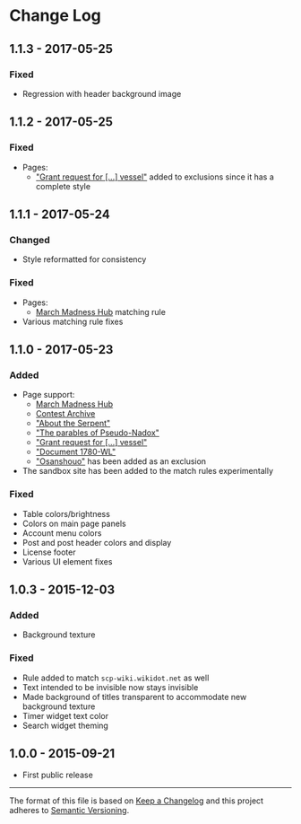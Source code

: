 # Change Log

## 1.1.3 - 2017-05-25
### Fixed
  - Regression with header background image

## 1.1.2 - 2017-05-25
### Fixed
  - Pages:
    - <a href="http://www.scp-wiki.net/grant-request-for-the-construction-of-an-interstellar-scienc">"Grant request for [...] vessel"</a> added to exclusions since it has a complete style

## 1.1.1 - 2017-05-24
### Changed
  - Style reformatted for consistency
### Fixed
  - Pages:
    - [March Madness Hub](http://www.scp-wiki.net/scpfmmdbc-hub) matching rule
  - Various matching rule fixes

## 1.1.0 - 2017-05-23
### Added
  - Page support:
    - [March Madness Hub](http://www.scp-wiki.net/scpfmmdbc-hub)
    - [Contest Archive](http://www.scp-wiki.net/contest-archive)
    - ["About the Serpent"](http://www.scp-wiki.net/about-the-serpent)
    - ["The parables of Pseudo-Nadox"](http://www.scp-wiki.net/the-parables-of-pseudo-nadox)
    - <a href="http://www.scp-wiki.net/grant-request-for-the-construction-of-an-interstellar-scienc">"Grant request for [...] vessel"</a>
    - ["Document 1780-WL"](http://www.scp-wiki.net/document-1780-wl)
    - ["Osanshouo"](http://www.scp-wiki.net/osanshouo) has been added as an exclusion
  - The sandbox site has been added to the match rules experimentally
### Fixed
  - Table colors/brightness
  - Colors on main page panels
  - Account menu colors
  - Post and post header colors and display
  - License footer
  - Various UI element fixes

## 1.0.3 - 2015-12-03
### Added
  - Background texture
### Fixed
  - Rule added to match `scp-wiki.wikidot.net` as well
  - Text intended to be invisible now stays invisible
  - Made background of titles transparent to accommodate new background texture
  - Timer widget text color
  - Search widget theming

## 1.0.0 - 2015-09-21
  - First public release

---

The format of this file is based on [Keep a Changelog](http://keepachangelog.com/)
and this project adheres to [Semantic Versioning](http://semver.org/).
